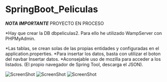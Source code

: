 # SpringBoot_Peliculas
***NOTA IMPORTANTE***  PROYECTO EN PROCESO

*Hay que crear la DB dbpeliculas2. Para ello he utilizado WampServer con PHPMyAdmin.

*Las tablas, se crean solas de las propias entidades y configuradas en el application.properties.
*Para insertar los datos, basta con utilizar el boton del navbar Insertar datos.
*Aconsejable uso de mozilla para acceder a los listados. (El propio navegador de Spring Tool,  descarga el JSON).


![ScreenShot](https://raw.githubusercontent.com/fran199017/SpringBoot_Peliculas/master/captura1.png)
![ScreenShot](https://raw.githubusercontent.com/fran199017/SpringBoot_Peliculas/master/captura2.png)
![ScreenShot](https://raw.githubusercontent.com/fran199017/SpringBoot_Peliculas/master/captura3.png)
